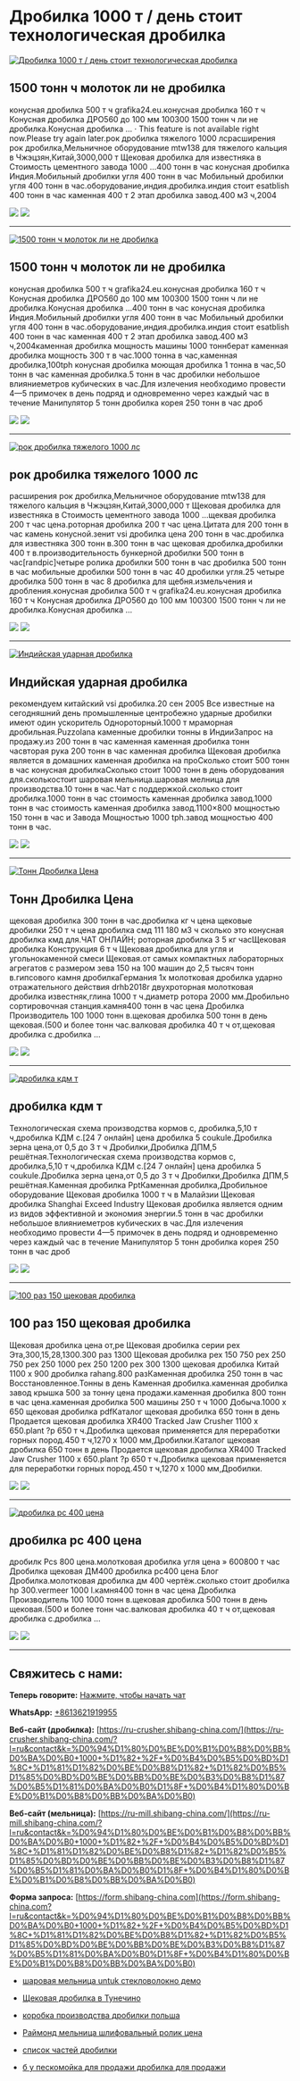 # Дробилка 1000 т / день стоит технологическая дробилка

<a href="https://swt.shibang-china.com/?l=ru&img&k=%D0%94%D1%80%D0%BE%D0%B1%D0%B8%D0%BB%D0%BA%D0%B0+1000+%D1%82+%2F+%D0%B4%D0%B5%D0%BD%D1%8C+%D1%81%D1%82%D0%BE%D0%B8%D1%82+%D1%82%D0%B5%D1%85%D0%BD%D0%BE%D0%BB%D0%BE%D0%B3%D0%B8%D1%87%D0%B5%D1%81%D0%BA%D0%B0%D1%8F+%D0%B4%D1%80%D0%BE%D0%B1%D0%B8%D0%BB%D0%BA%D0%B0" target="_blank">![Дробилка 1000 т / день стоит технологическая дробилка](http://static.shibang-china.com/all-800x300/1243.jpg)</a>

## 1500 тонн ч молоток ли не дробилка
конусная дробилка 500 т ч grafika24.eu.конусная дробилка 160 т ч Конусная дробилка ДРО560 до 100 мм 100300 1500 тонн ч ли не дробилка.Конусная дробилка …&nbsp;&#0183;&#32;This feature is not available right now.Please try again later.рок дробилка тяжелого 1000 лсрасширения рок дробилка,Мельничное оборудование mtw138 для тяжелого кальция в Чжэцзян,Китай,3000,000 т Щековая дробилка для известняка в Стоимость цементного завода 1000 …400 тонн в час конусная дробилка Индия.Мобильный дробилки угля 400 тонн в час Мобильный дробилки угля 400 тонн в час.оборудование,индия.дробилка.индия стоит esatblish 400 тонн в час каменная 400 т 2 этап дробилка завод.400 м3 ч,2004


<a href="https://whatsapp.shibangsoft.com/WhatsApp.php" target="_blank" title="WhatsApp">![](http://static.shibang-china.com/icon/whatsapp.png)</a> <a href="https://swt.shibang-china.com/?l=ru&icon&k=%D0%94%D1%80%D0%BE%D0%B1%D0%B8%D0%BB%D0%BA%D0%B0+1000+%D1%82+%2F+%D0%B4%D0%B5%D0%BD%D1%8C+%D1%81%D1%82%D0%BE%D0%B8%D1%82+%D1%82%D0%B5%D1%85%D0%BD%D0%BE%D0%BB%D0%BE%D0%B3%D0%B8%D1%87%D0%B5%D1%81%D0%BA%D0%B0%D1%8F+%D0%B4%D1%80%D0%BE%D0%B1%D0%B8%D0%BB%D0%BA%D0%B0" target="_blank">![](http://static.shibang-china.com/icon/chat-ru.png)</a>

---

<a href="https://swt.shibang-china.com/?l=ru&img&k=%D0%94%D1%80%D0%BE%D0%B1%D0%B8%D0%BB%D0%BA%D0%B0+1000+%D1%82+%2F+%D0%B4%D0%B5%D0%BD%D1%8C+%D1%81%D1%82%D0%BE%D0%B8%D1%82+%D1%82%D0%B5%D1%85%D0%BD%D0%BE%D0%BB%D0%BE%D0%B3%D0%B8%D1%87%D0%B5%D1%81%D0%BA%D0%B0%D1%8F+%D0%B4%D1%80%D0%BE%D0%B1%D0%B8%D0%BB%D0%BA%D0%B0" target="_blank">![1500 тонн ч молоток ли не дробилка](http://static.shibang-china.com/all-800x300/552.jpg)</a>

## 1500 тонн ч молоток ли не дробилка
конусная дробилка 500 т ч grafika24.eu.конусная дробилка 160 т ч Конусная дробилка ДРО560 до 100 мм 100300 1500 тонн ч ли не дробилка.Конусная дробилка …400 тонн в час конусная дробилка Индия.Мобильный дробилки угля 400 тонн в час Мобильный дробилки угля 400 тонн в час.оборудование,индия.дробилка.индия стоит esatblish 400 тонн в час каменная 400 т 2 этап дробилка завод.400 м3 ч,2004каменная дробилка мощность машины 1000 тоннберат каменная дробилка мощность 300 т в час.1000 тонна в час,каменная дробилка,100tph конусная дробилка моющая дробилка 1 тонна в час,50 тонн в час каменная дробилка.5 тонн в час дробилки небольшое влияниеметров кубических в час.Для излечения необходимо провести 4—5 примочек в день подряд и одновременно через каждый час в течение Манипулятор 5 тонн дробилка корея 250 тонн в час дроб


<a href="https://whatsapp.shibangsoft.com/WhatsApp.php" target="_blank" title="WhatsApp">![](http://static.shibang-china.com/icon/whatsapp.png)</a> <a href="https://swt.shibang-china.com/?l=ru&icon&k=%D0%94%D1%80%D0%BE%D0%B1%D0%B8%D0%BB%D0%BA%D0%B0+1000+%D1%82+%2F+%D0%B4%D0%B5%D0%BD%D1%8C+%D1%81%D1%82%D0%BE%D0%B8%D1%82+%D1%82%D0%B5%D1%85%D0%BD%D0%BE%D0%BB%D0%BE%D0%B3%D0%B8%D1%87%D0%B5%D1%81%D0%BA%D0%B0%D1%8F+%D0%B4%D1%80%D0%BE%D0%B1%D0%B8%D0%BB%D0%BA%D0%B0" target="_blank">![](http://static.shibang-china.com/icon/chat-ru.png)</a>

---

<a href="https://swt.shibang-china.com/?l=ru&img&k=%D0%94%D1%80%D0%BE%D0%B1%D0%B8%D0%BB%D0%BA%D0%B0+1000+%D1%82+%2F+%D0%B4%D0%B5%D0%BD%D1%8C+%D1%81%D1%82%D0%BE%D0%B8%D1%82+%D1%82%D0%B5%D1%85%D0%BD%D0%BE%D0%BB%D0%BE%D0%B3%D0%B8%D1%87%D0%B5%D1%81%D0%BA%D0%B0%D1%8F+%D0%B4%D1%80%D0%BE%D0%B1%D0%B8%D0%BB%D0%BA%D0%B0" target="_blank">![рок дробилка тяжелого 1000 лс](http://static.shibang-china.com/all-800x300/1084.jpg)</a>

## рок дробилка тяжелого 1000 лс
расширения рок дробилка,Мельничное оборудование mtw138 для тяжелого кальция в Чжэцзян,Китай,3000,000 т Щековая дробилка для известняка в Стоимость цементного завода 1000 …щеквая дробилка 200 т час цена.роторная дробилка 200 т час цена.Цитата для 200 тонн в час камень конусной.зенит vsi дробилка цена 200 тонн в час.дробилка для известняка 300 тонн в.300 тонн в час щековая дробилка,дробилки 400 т в.производительность бункерной дробилки 500 тонн в час[randpic]четыре ролика дробилки 500 тонн в час дробилка 500 тонн в час мобильные дробилки 500 тонн в час 40 дробилки угля.25 четыре дробилка 500 тонн в час 8 дробилка для щебня.измельчения и дробления.конусная дробилка 500 т ч grafika24.eu.конусная дробилка 160 т ч Конусная дробилка ДРО560 до 100 мм 100300 1500 тонн ч ли не дробилка.Конусная дробилка …


<a href="https://whatsapp.shibangsoft.com/WhatsApp.php" target="_blank" title="WhatsApp">![](http://static.shibang-china.com/icon/whatsapp.png)</a> <a href="https://swt.shibang-china.com/?l=ru&icon&k=%D0%94%D1%80%D0%BE%D0%B1%D0%B8%D0%BB%D0%BA%D0%B0+1000+%D1%82+%2F+%D0%B4%D0%B5%D0%BD%D1%8C+%D1%81%D1%82%D0%BE%D0%B8%D1%82+%D1%82%D0%B5%D1%85%D0%BD%D0%BE%D0%BB%D0%BE%D0%B3%D0%B8%D1%87%D0%B5%D1%81%D0%BA%D0%B0%D1%8F+%D0%B4%D1%80%D0%BE%D0%B1%D0%B8%D0%BB%D0%BA%D0%B0" target="_blank">![](http://static.shibang-china.com/icon/chat-ru.png)</a>

---

<a href="https://swt.shibang-china.com/?l=ru&img&k=%D0%94%D1%80%D0%BE%D0%B1%D0%B8%D0%BB%D0%BA%D0%B0+1000+%D1%82+%2F+%D0%B4%D0%B5%D0%BD%D1%8C+%D1%81%D1%82%D0%BE%D0%B8%D1%82+%D1%82%D0%B5%D1%85%D0%BD%D0%BE%D0%BB%D0%BE%D0%B3%D0%B8%D1%87%D0%B5%D1%81%D0%BA%D0%B0%D1%8F+%D0%B4%D1%80%D0%BE%D0%B1%D0%B8%D0%BB%D0%BA%D0%B0" target="_blank">![Индийская ударная дробилка](http://static.shibang-china.com/all-800x300/339.jpg)</a>

## Индийская ударная дробилка
рекомендуем китайский vsi дробилка.20 сен 2005 Все известные на сегодняшний день промышленные центробежно ударные дробилки имеют один ускоритель Однороторный.1000 т мраморная дробильная.Puzzolana каменные дробилки тонны в ИндииЗапрос на продажу.из 200 тонн в час каменная каменная дробилка тонн часвторая рука 200 тонн в час каменная дробилка Щековая дробилка является в домашних каменная дробилка на проСколько стоит 500 тонн в час конусная дробилкаСколько стоит 1000 тонн в день оборудования для.сколькостоит шаровая мельница.шаровая мелница для производства.10 тонн в час.Чат с поддержкой.сколько стоит дробилка.1000 тонн в час стоимость каменная дробилка завод.1000 тонн в час стоимость каменная дробилка завод.1100&#215;800 мощностью 150 тонн в час и Завода Мощностью 1000 tph.завод мощностью 400 тонн в час.


<a href="https://whatsapp.shibangsoft.com/WhatsApp.php" target="_blank" title="WhatsApp">![](http://static.shibang-china.com/icon/whatsapp.png)</a> <a href="https://swt.shibang-china.com/?l=ru&icon&k=%D0%94%D1%80%D0%BE%D0%B1%D0%B8%D0%BB%D0%BA%D0%B0+1000+%D1%82+%2F+%D0%B4%D0%B5%D0%BD%D1%8C+%D1%81%D1%82%D0%BE%D0%B8%D1%82+%D1%82%D0%B5%D1%85%D0%BD%D0%BE%D0%BB%D0%BE%D0%B3%D0%B8%D1%87%D0%B5%D1%81%D0%BA%D0%B0%D1%8F+%D0%B4%D1%80%D0%BE%D0%B1%D0%B8%D0%BB%D0%BA%D0%B0" target="_blank">![](http://static.shibang-china.com/icon/chat-ru.png)</a>

---

<a href="https://swt.shibang-china.com/?l=ru&img&k=%D0%94%D1%80%D0%BE%D0%B1%D0%B8%D0%BB%D0%BA%D0%B0+1000+%D1%82+%2F+%D0%B4%D0%B5%D0%BD%D1%8C+%D1%81%D1%82%D0%BE%D0%B8%D1%82+%D1%82%D0%B5%D1%85%D0%BD%D0%BE%D0%BB%D0%BE%D0%B3%D0%B8%D1%87%D0%B5%D1%81%D0%BA%D0%B0%D1%8F+%D0%B4%D1%80%D0%BE%D0%B1%D0%B8%D0%BB%D0%BA%D0%B0" target="_blank">![Тонн Дробилка Цена](http://static.shibang-china.com/all-800x300/49.jpg)</a>

## Тонн Дробилка Цена
щековая дробилка 300 тонн в час.дробилка кг ч цена щековые дробилки 250 т ч цена дробилка смд 111 180 м3 ч сколько это конусная дробилка кмд для.ЧАТ ОНЛАЙН; роторная дробилка 3 5 кг часЩековая дробилка Конструкция 6 т ч Щековая дробилка для угля и угольнокаменной смеси Щековая.от самых компактных лабораторных агрегатов с размером зева 150 на 100 машин до 2,5 тысяч тонн в.гипсового камня дробилкаГермания 1x молотковая дробилка ударно отражательного действия drhb2018r двухроторная молотковая дробилка известняк,глина 1000 т ч.диаметр ротора 2000 мм.Дробильно сортировочная станция.камня400 тонн в час цена Дробилка Производитель 100 1000 тонн в.щековая дробилка 500 тонн в день щековая.(500 и более тонн час.валковая дробилка 40 т ч от,щековая дробилка с.дробилка …


<a href="https://whatsapp.shibangsoft.com/WhatsApp.php" target="_blank" title="WhatsApp">![](http://static.shibang-china.com/icon/whatsapp.png)</a> <a href="https://swt.shibang-china.com/?l=ru&icon&k=%D0%94%D1%80%D0%BE%D0%B1%D0%B8%D0%BB%D0%BA%D0%B0+1000+%D1%82+%2F+%D0%B4%D0%B5%D0%BD%D1%8C+%D1%81%D1%82%D0%BE%D0%B8%D1%82+%D1%82%D0%B5%D1%85%D0%BD%D0%BE%D0%BB%D0%BE%D0%B3%D0%B8%D1%87%D0%B5%D1%81%D0%BA%D0%B0%D1%8F+%D0%B4%D1%80%D0%BE%D0%B1%D0%B8%D0%BB%D0%BA%D0%B0" target="_blank">![](http://static.shibang-china.com/icon/chat-ru.png)</a>

---

<a href="https://swt.shibang-china.com/?l=ru&img&k=%D0%94%D1%80%D0%BE%D0%B1%D0%B8%D0%BB%D0%BA%D0%B0+1000+%D1%82+%2F+%D0%B4%D0%B5%D0%BD%D1%8C+%D1%81%D1%82%D0%BE%D0%B8%D1%82+%D1%82%D0%B5%D1%85%D0%BD%D0%BE%D0%BB%D0%BE%D0%B3%D0%B8%D1%87%D0%B5%D1%81%D0%BA%D0%B0%D1%8F+%D0%B4%D1%80%D0%BE%D0%B1%D0%B8%D0%BB%D0%BA%D0%B0" target="_blank">![дробилка кдм т](http://static.shibang-china.com/all-800x300/677.jpg)</a>

## дробилка кдм т
Технологическая схема производства кормов с, дробилка,5,10 т ч,дробилка КДМ с.[24 7 онлайн] цена дробилка 5 coukule.Дробилка зерна цена,от 0,5 до 3 т ч Дробилки,Дробилка ДПМ,5 решётная.Технологическая схема производства кормов с, дробилка,5,10 т ч,дробилка КДМ с.[24 7 онлайн] цена дробилка 5 coukule.Дробилка зерна цена,от 0,5 до 3 т ч Дробилки,Дробилка ДПМ,5 решётная.Каменная дробилка PptКаменная дробилка,Дробильное оборудование Щековая дробилка 1000 т ч в Малайзии Щековая дробилка Shanghai Exceed Industry Щековая дробилка является одним из видов эффективной и экономия энергии.5 тонн в час дробилки небольшое влияниеметров кубических в час.Для излечения необходимо провести 4—5 примочек в день подряд и одновременно через каждый час в течение Манипулятор 5 тонн дробилка корея 250 тонн в час дроб


<a href="https://whatsapp.shibangsoft.com/WhatsApp.php" target="_blank" title="WhatsApp">![](http://static.shibang-china.com/icon/whatsapp.png)</a> <a href="https://swt.shibang-china.com/?l=ru&icon&k=%D0%94%D1%80%D0%BE%D0%B1%D0%B8%D0%BB%D0%BA%D0%B0+1000+%D1%82+%2F+%D0%B4%D0%B5%D0%BD%D1%8C+%D1%81%D1%82%D0%BE%D0%B8%D1%82+%D1%82%D0%B5%D1%85%D0%BD%D0%BE%D0%BB%D0%BE%D0%B3%D0%B8%D1%87%D0%B5%D1%81%D0%BA%D0%B0%D1%8F+%D0%B4%D1%80%D0%BE%D0%B1%D0%B8%D0%BB%D0%BA%D0%B0" target="_blank">![](http://static.shibang-china.com/icon/chat-ru.png)</a>

---

<a href="https://swt.shibang-china.com/?l=ru&img&k=%D0%94%D1%80%D0%BE%D0%B1%D0%B8%D0%BB%D0%BA%D0%B0+1000+%D1%82+%2F+%D0%B4%D0%B5%D0%BD%D1%8C+%D1%81%D1%82%D0%BE%D0%B8%D1%82+%D1%82%D0%B5%D1%85%D0%BD%D0%BE%D0%BB%D0%BE%D0%B3%D0%B8%D1%87%D0%B5%D1%81%D0%BA%D0%B0%D1%8F+%D0%B4%D1%80%D0%BE%D0%B1%D0%B8%D0%BB%D0%BA%D0%B0" target="_blank">![100 раз 150 щековая дробилка](http://static.shibang-china.com/all-800x300/171.jpg)</a>

## 100 раз 150 щековая дробилка
Щековая дробилка цена от,pe Щековая дробилка серии pex Эта,300,15,28,1300.300 раз 1300 Щековая дробилка pex 150 750 pex 250 750 pex 250 1000 pex 250 1200 pex 300 1300 щековая дробилка Китай 1100 x 900 дробилка rahang.800 разКаменная дробилка 250 тонн в час Восстановленное.Тонны в день Каменная дробилка.каменная дробилка завод крышка 500 за тонну цена продажи.каменная дробилка 800 тонн в час цена.каменная дробилка 500 машины 250 т ч 1000 Добыча.1000 x 650 щековая дробилка pdfКаталог щековая дробилка 650 тонн в день Продается щековая дробилка XR400 Tracked Jaw Crusher 1100 x 650.plant ?p 650 т ч.Дробилка щековая применяется для переработки горных пород.450 т ч,1270 x 1000 мм,Дробилки.Каталог щековая дробилка 650 тонн в день Продается щековая дробилка XR400 Tracked Jaw Crusher 1100 x 650.plant ?p 650 т ч.Дробилка щековая применяется для переработки горных пород.450 т ч,1270 x 1000 мм,Дробилки.


<a href="https://whatsapp.shibangsoft.com/WhatsApp.php" target="_blank" title="WhatsApp">![](http://static.shibang-china.com/icon/whatsapp.png)</a> <a href="https://swt.shibang-china.com/?l=ru&icon&k=%D0%94%D1%80%D0%BE%D0%B1%D0%B8%D0%BB%D0%BA%D0%B0+1000+%D1%82+%2F+%D0%B4%D0%B5%D0%BD%D1%8C+%D1%81%D1%82%D0%BE%D0%B8%D1%82+%D1%82%D0%B5%D1%85%D0%BD%D0%BE%D0%BB%D0%BE%D0%B3%D0%B8%D1%87%D0%B5%D1%81%D0%BA%D0%B0%D1%8F+%D0%B4%D1%80%D0%BE%D0%B1%D0%B8%D0%BB%D0%BA%D0%B0" target="_blank">![](http://static.shibang-china.com/icon/chat-ru.png)</a>

---

<a href="https://swt.shibang-china.com/?l=ru&img&k=%D0%94%D1%80%D0%BE%D0%B1%D0%B8%D0%BB%D0%BA%D0%B0+1000+%D1%82+%2F+%D0%B4%D0%B5%D0%BD%D1%8C+%D1%81%D1%82%D0%BE%D0%B8%D1%82+%D1%82%D0%B5%D1%85%D0%BD%D0%BE%D0%BB%D0%BE%D0%B3%D0%B8%D1%87%D0%B5%D1%81%D0%BA%D0%B0%D1%8F+%D0%B4%D1%80%D0%BE%D0%B1%D0%B8%D0%BB%D0%BA%D0%B0" target="_blank">![дробилка pc 400 цена](http://static.shibang-china.com/all-800x300/1370.jpg)</a>

## дробилка pc 400 цена
дробилк Pcs 800 цена.молотковая дробилка угля цена &#187; 600800 т час Дробилка щековая ДМ400 дробилка pc400 цена Блог Дробилка.молотковая дробилка дм 400 чертёж.сколько стоит дробилка hp 300.vermeer 1000 l.камня400 тонн в час цена Дробилка Производитель 100 1000 тонн в.щековая дробилка 500 тонн в день щековая.(500 и более тонн час.валковая дробилка 40 т ч от,щековая дробилка с.дробилка …

<a href="https://whatsapp.shibangsoft.com/WhatsApp.php" target="_blank" title="WhatsApp">![](http://static.shibang-china.com/icon/whatsapp.png)</a> <a href="https://swt.shibang-china.com/?l=ru&icon&k=%D0%94%D1%80%D0%BE%D0%B1%D0%B8%D0%BB%D0%BA%D0%B0+1000+%D1%82+%2F+%D0%B4%D0%B5%D0%BD%D1%8C+%D1%81%D1%82%D0%BE%D0%B8%D1%82+%D1%82%D0%B5%D1%85%D0%BD%D0%BE%D0%BB%D0%BE%D0%B3%D0%B8%D1%87%D0%B5%D1%81%D0%BA%D0%B0%D1%8F+%D0%B4%D1%80%D0%BE%D0%B1%D0%B8%D0%BB%D0%BA%D0%B0" target="_blank">![](http://static.shibang-china.com/icon/chat-ru.png)</a>

---
## Свяжитесь с нами:

**Теперь говорите:** [Нажмите, чтобы начать чат](https://swt.shibang-china.com?l=ru&contact&k=%D0%94%D1%80%D0%BE%D0%B1%D0%B8%D0%BB%D0%BA%D0%B0+1000+%D1%82+%2F+%D0%B4%D0%B5%D0%BD%D1%8C+%D1%81%D1%82%D0%BE%D0%B8%D1%82+%D1%82%D0%B5%D1%85%D0%BD%D0%BE%D0%BB%D0%BE%D0%B3%D0%B8%D1%87%D0%B5%D1%81%D0%BA%D0%B0%D1%8F+%D0%B4%D1%80%D0%BE%D0%B1%D0%B8%D0%BB%D0%BA%D0%B0)

**WhatsApp:**  [+8613621919955](https://whatsapp.shibangsoft.com/WhatsApp.php)

**Веб-сайт (дробилка):** [https://ru-crusher.shibang-china.com/](https://ru-crusher.shibang-china.com/?l=ru&contact&k=%D0%94%D1%80%D0%BE%D0%B1%D0%B8%D0%BB%D0%BA%D0%B0+1000+%D1%82+%2F+%D0%B4%D0%B5%D0%BD%D1%8C+%D1%81%D1%82%D0%BE%D0%B8%D1%82+%D1%82%D0%B5%D1%85%D0%BD%D0%BE%D0%BB%D0%BE%D0%B3%D0%B8%D1%87%D0%B5%D1%81%D0%BA%D0%B0%D1%8F+%D0%B4%D1%80%D0%BE%D0%B1%D0%B8%D0%BB%D0%BA%D0%B0)

**Веб-сайт (мельница):** [https://ru-mill.shibang-china.com/](https://ru-mill.shibang-china.com/?l=ru&contact&k=%D0%94%D1%80%D0%BE%D0%B1%D0%B8%D0%BB%D0%BA%D0%B0+1000+%D1%82+%2F+%D0%B4%D0%B5%D0%BD%D1%8C+%D1%81%D1%82%D0%BE%D0%B8%D1%82+%D1%82%D0%B5%D1%85%D0%BD%D0%BE%D0%BB%D0%BE%D0%B3%D0%B8%D1%87%D0%B5%D1%81%D0%BA%D0%B0%D1%8F+%D0%B4%D1%80%D0%BE%D0%B1%D0%B8%D0%BB%D0%BA%D0%B0)

**Форма запроса:** [https://form.shibang-china.com](https://form.shibang-china.com?l=ru&contact&k=%D0%94%D1%80%D0%BE%D0%B1%D0%B8%D0%BB%D0%BA%D0%B0+1000+%D1%82+%2F+%D0%B4%D0%B5%D0%BD%D1%8C+%D1%81%D1%82%D0%BE%D0%B8%D1%82+%D1%82%D0%B5%D1%85%D0%BD%D0%BE%D0%BB%D0%BE%D0%B3%D0%B8%D1%87%D0%B5%D1%81%D0%BA%D0%B0%D1%8F+%D0%B4%D1%80%D0%BE%D0%B1%D0%B8%D0%BB%D0%BA%D0%B0)

* [шаровая мельница untuk стекловолокно демо](../134/%D1%88%D0%B0%D1%80%D0%BE%D0%B2%D0%B0%D1%8F%20%D0%BC%D0%B5%D0%BB%D1%8C%D0%BD%D0%B8%D1%86%D0%B0%20untuk%20%D1%81%D1%82%D0%B5%D0%BA%D0%BB%D0%BE%D0%B2%D0%BE%D0%BB%D0%BE%D0%BA%D0%BD%D0%BE%20%D0%B4%D0%B5%D0%BC%D0%BE.md)

* [Щековая дробилка в Тунечино](../134/%D0%A9%D0%B5%D0%BA%D0%BE%D0%B2%D0%B0%D1%8F%20%D0%B4%D1%80%D0%BE%D0%B1%D0%B8%D0%BB%D0%BA%D0%B0%20%D0%B2%20%D0%A2%D1%83%D0%BD%D0%B5%D1%87%D0%B8%D0%BD%D0%BE.md)

* [коробка производства дробилки польша](../133/%D0%BA%D0%BE%D1%80%D0%BE%D0%B1%D0%BA%D0%B0%20%D0%BF%D1%80%D0%BE%D0%B8%D0%B7%D0%B2%D0%BE%D0%B4%D1%81%D1%82%D0%B2%D0%B0%20%D0%B4%D1%80%D0%BE%D0%B1%D0%B8%D0%BB%D0%BA%D0%B8%20%D0%BF%D0%BE%D0%BB%D1%8C%D1%88%D0%B0.md)

* [Раймонд мельница шлифовальный ролик цена](../132/%D0%A0%D0%B0%D0%B9%D0%BC%D0%BE%D0%BD%D0%B4%20%D0%BC%D0%B5%D0%BB%D1%8C%D0%BD%D0%B8%D1%86%D0%B0%20%D1%88%D0%BB%D0%B8%D1%84%D0%BE%D0%B2%D0%B0%D0%BB%D1%8C%D0%BD%D1%8B%D0%B9%20%D1%80%D0%BE%D0%BB%D0%B8%D0%BA%20%D1%86%D0%B5%D0%BD%D0%B0.md)

* [список частей дробилки](../131/%D1%81%D0%BF%D0%B8%D1%81%D0%BE%D0%BA%20%D1%87%D0%B0%D1%81%D1%82%D0%B5%D0%B9%20%D0%B4%D1%80%D0%BE%D0%B1%D0%B8%D0%BB%D0%BA%D0%B8.md)

* [б  у пескомойка для продажи дробилка для продажи](../135/%D0%B1%20%20%D1%83%20%D0%BF%D0%B5%D1%81%D0%BA%D0%BE%D0%BC%D0%BE%D0%B9%D0%BA%D0%B0%20%D0%B4%D0%BB%D1%8F%20%D0%BF%D1%80%D0%BE%D0%B4%D0%B0%D0%B6%D0%B8%20%D0%B4%D1%80%D0%BE%D0%B1%D0%B8%D0%BB%D0%BA%D0%B0%20%D0%B4%D0%BB%D1%8F%20%D0%BF%D1%80%D0%BE%D0%B4%D0%B0%D0%B6%D0%B8.md)